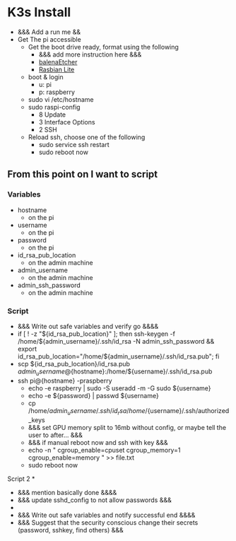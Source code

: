 # K3s Install

* &&& Add a run me &&
* Get The pi accessible
  * Get the boot drive ready, format using the following
    * &&& add more instruction here &&&
    * [balenaEtcher](https://www.balena.io/etcher/)
    * [Rasbian Lite](https://www.raspberrypi.org/software/operating-systems/)
  * boot & login
    * u: pi
    * p: raspberry
  * sudo vi /etc/hostname
  * sudo raspi-config
    * 8 Update
    * 3 Interface Options
    * 2 SSH
  * Reload ssh, choose one of the following
    * sudo service ssh restart
    * sudo reboot now

## From this point on I want to script

### Variables

* hostname
  * on the pi
* username
  * on the pi
* password
  * on the pi
* id_rsa_pub_location
  * on the admin machine
* admin_username
  * on the admin machine
* admin_ssh_password
  * on the admin machine

### Script

* &&& Write out safe variables and verify go &&&&
* if [ ! -z "${id_rsa_pub_location}" ]; then ssh-keygen -f /home/${admin_username}/.ssh/id_rsa -N admin_ssh_password && export id_rsa_pub_location="/home/${admin_username}/.ssh/id_rsa.pub"; fi
* scp ${id_rsa_pub_location}/id_rsa.pub ${admin_username}@${hostname}:/home/${username}/.ssh/id_rsa.pub
* ssh pi@{hostname} -praspberry
  * echo -e raspberry | sudo -S useradd -m -G sudo ${username}
  * echo -e ${password} | passwd ${username}
  * cp /home/${admin_username}/.ssh/id_rsa /home/${username}/.ssh/authorized_keys
  * &&& set GPU memory split to 16mb without config, or maybe tell the user to after... &&&
  * &&& if manual reboot now and ssh with key &&&
  * echo -n " cgroup_enable=cpuset cgroup_memory=1 cgroup_enable=memory " >> file.txt
  * sudo reboot now

Script 2
* 

* &&& mention basically done &&&&
* &&& update sshd_config to not allow passwords &&&
* 
* &&& Write out safe variables and notify successful end &&&&
* &&& Suggest that the security conscious change their secrets (password, sshkey, find others) &&&

